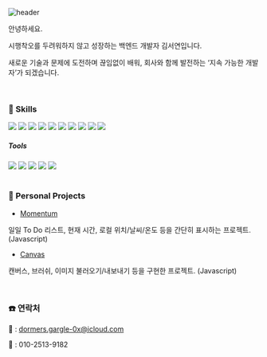 ![header](https://capsule-render.vercel.app/api?type=Waving&color=auto&height=260&section=header&text=Welcome!&fontSize=70&fontAlignY=32&desc=Seoyeon's%20profile)


안녕하세요.

시행착오를 두려워하지 않고 성장하는 백엔드 개발자 김서연입니다.

새로운 기술과 문제에 도전하며 끊임없이 배워, 회사와 함께 발전하는 ‘지속 가능한 개발자’가 되겠습니다.

</br>

### 💪 Skills

  <div >
    <img src="https://img.shields.io/badge/Java-ED8B00?style=for-the-badge&logo=openjdk&logoColor=white">
    <img src="https://img.shields.io/badge/Spring-6DB33F?style=for-the-badge&logo=spring&logoColor=white">
    <img src="https://img.shields.io/badge/Node.js-43853D?style=for-the-badge&logo=node.js&logoColor=white">
    <img src="https://img.shields.io/badge/Vue.js-35495E?style=for-the-badge&logo=vue.js&logoColor=4FC08D">
    <img src="https://img.shields.io/badge/MySQL-00000F?style=for-the-badge&logo=mysql&logoColor=white">
    <img src="https://img.shields.io/badge/Oracle-F80000?style=for-the-badge&logo=Oracle&logoColor=white">
    <img src="https://img.shields.io/badge/MongoDB-4EA94B?style=for-the-badge&logo=mongodb&logoColor=white">   
    <img src="https://img.shields.io/badge/HTML5-E34F26?style=for-the-badge&logo=html5&logoColor=white">
    <img src="https://img.shields.io/badge/CSS3-1572B6?style=for-the-badge&logo=css3&logoColor=white">
    <img src="https://img.shields.io/badge/JavaScript-F7DF1E?style=for-the-badge&logo=JavaScript&logoColor=white">
  </div>

##### Tools
  <div >
    <img src="https://img.shields.io/badge/IntelliJ_IDEA-000000.svg?style=for-the-badge&logo=intellij-idea&logoColor=white"/>
    <img src="https://img.shields.io/badge/Visual_Studio_Code-0078D4?style=for-the-badge&logo=visual%20studio%20code&logoColor=white">
    <img src="https://img.shields.io/badge/Adobe%20Illustrator-FF9A00?style=for-the-badge&logo=adobe%20illustrator&logoColor=white"/>
    <img src="https://img.shields.io/badge/Adobe%20Photoshop-31A8FF?style=for-the-badge&logo=Adobe%20Photoshop&logoColor=black"/>
    <img src="https://img.shields.io/badge/Figma-F24E1E?style=for-the-badge&logo=figma&logoColor=white"/>
    
  </div>
  
</br>

### 📖 Personal Projects
- [Momentum](https://github.com/oz528/momentum)

일일 To Do 리스트, 현재 시간, 로컬 위치/날씨/온도 등을 간단히 표시하는 프로젝트. (Javascript)

- [Canvas](https://github.com/oz528/canvas)

캔버스, 브러쉬, 이미지 불러오기/내보내기 등을 구현한 프로젝트. (Javascript)

</br>

### ☎️ 연락처
📧 : dormers.gargle-0x@icloud.com

📱 : 010-2513-9182
  

  
  
  
<!--
**oz528/oz528** is a ✨ _special_ ✨ repository because its `README.md` (this file) appears on your GitHub profile.

Here are some ideas to get you started:

- 🔭 I’m currently working on ...
- 🌱 I’m currently learning ...
- 👯 I’m looking to collaborate on ...
- 🤔 I’m looking for help with ...
- 💬 Ask me about ...
- 📫 How to reach me: ...
- 😄 Pronouns: ...
- ⚡ Fun fact: ...
-->
